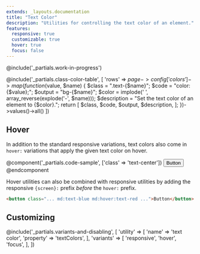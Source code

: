 ```yaml
---
extends: _layouts.documentation
title: "Text Color"
description: "Utilities for controlling the text color of an element."
features:
  responsive: true
  customizable: true
  hover: true
  focus: false
---
```


@include('_partials.work-in-progress')

@include('_partials.class-color-table', [
  'rows' => $page->config['colors']->map(function ($value, $name) {
    $class = ".text-{$name}";
    $code = "color: {$value};";
    $output = "bg-{$name}";
    $color = implode(' ', array_reverse(explode('-', $name)));
    $description = "Set the text color of an element to {$color}.";
    return [
      $class,
      $code,
      $output,
      $description,
    ];
  })->values()->all()
])

## Hover

In addition to the standard responsive variations, text colors also come in `hover:` variations that apply the given text color on hover.

@component('_partials.code-sample', ['class' => 'text-center'])
<button class="text-blue-dark hover:text-red-dark border-2 border-blue hover:border-red bg-transparent py-2 px-4 font-semibold rounded">
  Button
</button>
@endcomponent

Hover utilities can also be combined with responsive utilities by adding the responsive `{screen}:` prefix *before* the `hover:` prefix.

```html
<button class="... md:text-blue md:hover:text-red ...">Button</button>
```

## Customizing

@include('_partials.variants-and-disabling', [
    'utility' => [
        'name' => 'text color',
        'property' => 'textColors',
    ],
    'variants' => [
        'responsive',
        'hover',
        'focus',
    ],
])
